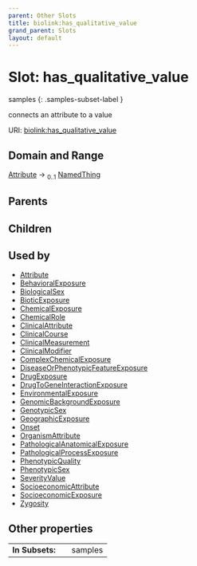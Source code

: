 ```yaml
---
parent: Other Slots
title: biolink:has_qualitative_value
grand_parent: Slots
layout: default
---
```


# Slot: has_qualitative_value

samples
{: .samples-subset-label }


connects an attribute to a value

URI: [biolink:has_qualitative_value](https://w3id.org/biolink/vocab/has_qualitative_value)

## Domain and Range

[Attribute](Attribute.md) ->  <sub>0..1</sub> [NamedThing](NamedThing.md)

## Parents


## Children


## Used by

 * [Attribute](Attribute.md)
 * [BehavioralExposure](BehavioralExposure.md)
 * [BiologicalSex](BiologicalSex.md)
 * [BioticExposure](BioticExposure.md)
 * [ChemicalExposure](ChemicalExposure.md)
 * [ChemicalRole](ChemicalRole.md)
 * [ClinicalAttribute](ClinicalAttribute.md)
 * [ClinicalCourse](ClinicalCourse.md)
 * [ClinicalMeasurement](ClinicalMeasurement.md)
 * [ClinicalModifier](ClinicalModifier.md)
 * [ComplexChemicalExposure](ComplexChemicalExposure.md)
 * [DiseaseOrPhenotypicFeatureExposure](DiseaseOrPhenotypicFeatureExposure.md)
 * [DrugExposure](DrugExposure.md)
 * [DrugToGeneInteractionExposure](DrugToGeneInteractionExposure.md)
 * [EnvironmentalExposure](EnvironmentalExposure.md)
 * [GenomicBackgroundExposure](GenomicBackgroundExposure.md)
 * [GenotypicSex](GenotypicSex.md)
 * [GeographicExposure](GeographicExposure.md)
 * [Onset](Onset.md)
 * [OrganismAttribute](OrganismAttribute.md)
 * [PathologicalAnatomicalExposure](PathologicalAnatomicalExposure.md)
 * [PathologicalProcessExposure](PathologicalProcessExposure.md)
 * [PhenotypicQuality](PhenotypicQuality.md)
 * [PhenotypicSex](PhenotypicSex.md)
 * [SeverityValue](SeverityValue.md)
 * [SocioeconomicAttribute](SocioeconomicAttribute.md)
 * [SocioeconomicExposure](SocioeconomicExposure.md)
 * [Zygosity](Zygosity.md)

## Other properties

|  |  |  |
| --- | --- | --- |
| **In Subsets:** | | samples |

